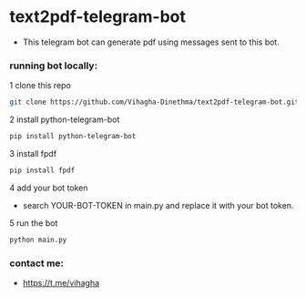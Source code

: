# text2pdf-telegram-bot

- This telegram bot can generate pdf using messages sent to this bot.

### running bot locally:

1 clone this repo
```bash
git clone https://github.com/Vihagha-Dinethma/text2pdf-telegram-bot.git
```

2 install python-telegram-bot
```bash
pip install python-telegram-bot
```

3 install fpdf
```bash
pip install fpdf
```

4 add your bot token
- search YOUR-BOT-TOKEN in main.py and replace it with your bot token.

5 run the bot
```bash
python main.py
```

### contact me:
- https://t.me/vihagha
